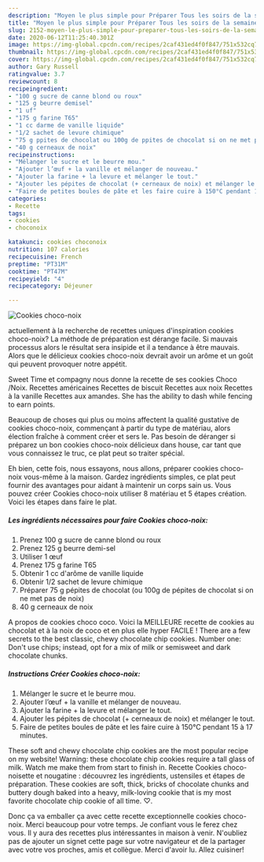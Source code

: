 ```yaml
---
description: "Moyen le plus simple pour Préparer Tous les soirs de la semaine Cookies choco-noix"
title: "Moyen le plus simple pour Préparer Tous les soirs de la semaine Cookies choco-noix"
slug: 2152-moyen-le-plus-simple-pour-preparer-tous-les-soirs-de-la-semaine-cookies-choco-noix
date: 2020-06-12T11:25:40.301Z
image: https://img-global.cpcdn.com/recipes/2caf431ed4f0f847/751x532cq70/cookies-choco-noix-photo-principale-de-la-recette.jpg
thumbnail: https://img-global.cpcdn.com/recipes/2caf431ed4f0f847/751x532cq70/cookies-choco-noix-photo-principale-de-la-recette.jpg
cover: https://img-global.cpcdn.com/recipes/2caf431ed4f0f847/751x532cq70/cookies-choco-noix-photo-principale-de-la-recette.jpg
author: Gary Russell
ratingvalue: 3.7
reviewcount: 8
recipeingredient:
- "100 g sucre de canne blond ou roux"
- "125 g beurre demisel"
- "1 uf"
- "175 g farine T65"
- "1 cc darme de vanille liquide"
- "1/2 sachet de levure chimique"
- "75 g ppites de chocolat ou 100g de ppites de chocolat si on ne met pas de noix"
- "40 g cerneaux de noix"
recipeinstructions:
- "Mélanger le sucre et le beurre mou."
- "Ajouter l’œuf + la vanille et mélanger de nouveau."
- "Ajouter la farine + la levure et mélanger le tout."
- "Ajouter les pépites de chocolat (+ cerneaux de noix) et mélanger le tout."
- "Faire de petites boules de pâte et les faire cuire à 150°C pendant 15 à 17 minutes."
categories:
- Recette
tags:
- cookies
- choconoix

katakunci: cookies choconoix 
nutrition: 107 calories
recipecuisine: French
preptime: "PT31M"
cooktime: "PT47M"
recipeyield: "4"
recipecategory: Déjeuner

---
```



![Cookies choco-noix](https://img-global.cpcdn.com/recipes/2caf431ed4f0f847/751x532cq70/cookies-choco-noix-photo-principale-de-la-recette.jpg)

actuellement à la recherche de recettes uniques d'inspiration cookies choco-noix? La méthode de préparation est dérange facile. Si mauvais processus alors le résultat sera insipide et il a tendance à être mauvais. Alors que le délicieux cookies choco-noix devrait avoir un arôme et un goût qui peuvent provoquer notre appétit.

Sweet Time et compagny nous donne la recette de ses cookies Choco /Noix. Recettes américaines Recettes de biscuit Recettes aux noix Recettes à la vanille Recettes aux amandes. She has the ability to dash while fencing to earn points.

Beaucoup de choses qui plus ou moins affectent la qualité gustative de cookies choco-noix, commençant à partir du type de matériau, alors élection fraîche à comment créer et sers le. Pas besoin de déranger si préparez un bon cookies choco-noix délicieux dans house, car tant que vous connaissez le truc, ce plat peut so traiter spécial.


Eh bien, cette fois, nous essayons, nous allons, préparer cookies choco-noix vous-même à la maison. Gardez ingrédients simples, ce plat peut fournir des avantages pour aidant à maintenir un corps sain us. Vous pouvez créer Cookies choco-noix utiliser 8 matériau et 5 étapes création. Voici les étapes dans faire le plat.

<!--inarticleads1-->

##### Les ingrédients nécessaires pour faire Cookies choco-noix:

1. Prenez 100 g sucre de canne blond ou roux
1. Prenez 125 g beurre demi-sel
1. Utiliser 1 œuf
1. Prenez 175 g farine T65
1. Obtenir 1 cc d&#39;arôme de vanille liquide
1. Obtenir 1/2 sachet de levure chimique
1. Préparer 75 g pépites de chocolat (ou 100g de pépites de chocolat si on ne met pas de noix)
1.  40 g cerneaux de noix


A propos de cookies choco coco. Voici la MEILLEURE recette de cookies au chocolat et à la noix de coco et en plus elle hyper FACILE ! There are a few secrets to the best classic, chewy chocolate chip cookies. Number one: Don&#39;t use chips; instead, opt for a mix of milk or semisweet and dark chocolate chunks. 

<!--inarticleads2-->

##### Instructions Créer Cookies choco-noix:

1. Mélanger le sucre et le beurre mou.
1. Ajouter l’œuf + la vanille et mélanger de nouveau.
1. Ajouter la farine + la levure et mélanger le tout.
1. Ajouter les pépites de chocolat (+ cerneaux de noix) et mélanger le tout.
1. Faire de petites boules de pâte et les faire cuire à 150°C pendant 15 à 17 minutes.


These soft and chewy chocolate chip cookies are the most popular recipe on my website! Warning: these chocolate chip cookies require a tall glass of milk. Watch me make them from start to finish in. Recette Cookies choco-noisette et nougatine : découvrez les ingrédients, ustensiles et étapes de préparation. These cookies are soft, thick, bricks of chocolate chunks and buttery dough baked into a heavy, milk-loving cookie that is my most favorite chocolate chip cookie of all time. ♡. 


Donc ça va emballer ça avec cette recette exceptionnelle cookies choco-noix. Merci beaucoup pour votre temps. Je confiant vous le ferez chez vous. Il y aura des recettes plus  intéressantes in maison à venir. N'oubliez pas de ajouter un signet cette page sur votre navigateur et de la partager avec votre vos proches, amis et collègue. Merci d'avoir lu. Allez cuisiner!
